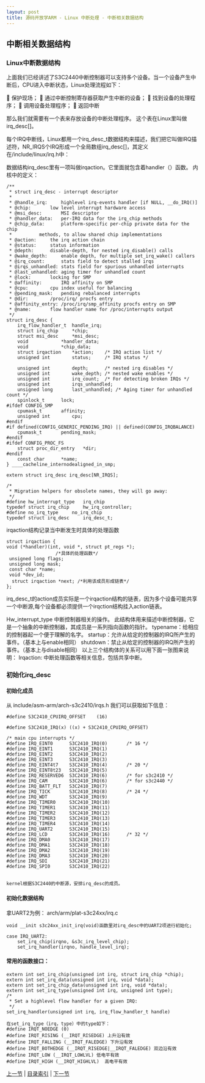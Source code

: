 ```yaml
---
layout: post
title: 源码开放学ARM - Linux 中断处理 - 中断相关数据结构
---
```


## 中断相关数据结构

### Linux中断数据结构

上面我们已经讲述了S3C2440中断控制器可以支持多个设备。当一个设备产生中断后，CPU进入中断状态，Linux处理流程如下：

	保护现场；
	通过中断控制寄存器获取产生中断的设备；
	找到设备的处理程序；
	调用设备处理程序；
	返回中断

那么我们就需要有一个表来存放设备的中断处理程序。
这个表在Linux里叫做irq_desc[]。

每个IRQ中断线，Linux都用一个irq_desc_t数据结构来描述，我们把它叫做IRQ描述符，NR_IRQS个IRQ形成一个全局数组irq_desc[]，其定义在/include/linux/irq.h中：

数据结构irq_desc里有一项叫做irqaction。它里面就包含着handler（）函数。
内核中的定义：

	/**
	 * struct irq_desc - interrupt descriptor
	 *
	 * @handle_irq:		highlevel irq-events handler [if NULL, __do_IRQ()]
	 * @chip:		low level interrupt hardware access
	 * @msi_desc:		MSI descriptor
	 * @handler_data:	per-IRQ data for the irq_chip methods
	 * @chip_data:		platform-specific per-chip private data for the chip
	 *			methods, to allow shared chip implementations
	 * @action:		the irq action chain
	 * @status:		status information
	 * @depth:		disable-depth, for nested irq_disable() calls
	 * @wake_depth:		enable depth, for multiple set_irq_wake() callers
	 * @irq_count:		stats field to detect stalled irqs
	 * @irqs_unhandled:	stats field for spurious unhandled interrupts
	 * @last_unhandled:	aging timer for unhandled count
	 * @lock:		locking for SMP
	 * @affinity:		IRQ affinity on SMP
	 * @cpu:		cpu index useful for balancing
	 * @pending_mask:	pending rebalanced interrupts
	 * @dir:		/proc/irq/ procfs entry
	 * @affinity_entry:	/proc/irq/smp_affinity procfs entry on SMP
	 * @name:		flow handler name for /proc/interrupts output
	 */
	struct irq_desc {
		irq_flow_handler_t	handle_irq;
		struct irq_chip		*chip;
		struct msi_desc		*msi_desc;
		void			*handler_data;
		void			*chip_data;
		struct irqaction	*action;	/* IRQ action list */
		unsigned int		status;		/* IRQ status */

		unsigned int		depth;		/* nested irq disables */
		unsigned int		wake_depth;	/* nested wake enables */
		unsigned int		irq_count;	/* For detecting broken IRQs */
		unsigned int		irqs_unhandled;
		unsigned long		last_unhandled;	/* Aging timer for unhandled count */
		spinlock_t		lock;
	#ifdef CONFIG_SMP
		cpumask_t		affinity;
		unsigned int		cpu;
	#endif
	#if defined(CONFIG_GENERIC_PENDING_IRQ) || defined(CONFIG_IRQBALANCE)
		cpumask_t		pending_mask;
	#endif
	#ifdef CONFIG_PROC_FS
		struct proc_dir_entry	*dir;
	#endif
		const char		*name;
	} ____cacheline_internodealigned_in_smp;

	extern struct irq_desc irq_desc[NR_IRQS];

	/*
	 * Migration helpers for obsolete names, they will go away:
	 */
	#define hw_interrupt_type	irq_chip
	typedef struct irq_chip		hw_irq_controller;
	#define no_irq_type		no_irq_chip
	typedef struct irq_desc		irq_desc_t;


 

irqaction结构记录当中断发生时具体的处理函数

	struct irqaction {
	void (*handler)(int, void *, struct pt_regs *);
				      /*具体的处理函数*/
	 unsigned long flags;
	 unsigned long mask;
	 const char *name;
	 void *dev_id;
	  struct irqaction *next; /*利用该成员形成链表*/
	};

irq_desc_t的action成员实际是一个irqaction结构的链表，因为多个设备可能共享一个中断源,每个设备都必须提供一个irqction结构挂入action链表。


Hw_interrupt_type 中断控制器相关的操作。
此结构体用来描述中断控制器，它是一个抽象的中断控制器，其成员是一系列指向函数的指针。
typename：给相应的控制器起一个便于理解的名字。
startup：允许从给定的控制器的IRQ所产生的事件。（基本上与enable相同）
shutdown：禁止从给定的控制器的IRQ所产生的事件。（基本上与disable相同）
以上三个结构体的关系可以用下面一张图来说明：
Irqaction: 中断处理函数等相关信息，包括共享中断。 
 
### 初始化irq_desc

#### 初始化成员
从 include/asm-arm/arch-s3c2410/irqs.h
我们可以获取如下信息：

	#define S3C2410_CPUIRQ_OFFSET    (16)

	#define S3C2410_IRQ(x) ((x) + S3C2410_CPUIRQ_OFFSET)

	/* main cpu interrupts */
	#define IRQ_EINT0      S3C2410_IRQ(0)       /* 16 */
	#define IRQ_EINT1      S3C2410_IRQ(1)
	#define IRQ_EINT2      S3C2410_IRQ(2)
	#define IRQ_EINT3      S3C2410_IRQ(3)
	#define IRQ_EINT4t7    S3C2410_IRQ(4)       /* 20 */
	#define IRQ_EINT8t23   S3C2410_IRQ(5)
	#define IRQ_RESERVED6  S3C2410_IRQ(6)       /* for s3c2410 */
	#define IRQ_CAM        S3C2410_IRQ(6)       /* for s3c2440 */
	#define IRQ_BATT_FLT   S3C2410_IRQ(7)
	#define IRQ_TICK       S3C2410_IRQ(8)       /* 24 */
	#define IRQ_WDT        S3C2410_IRQ(9)
	#define IRQ_TIMER0     S3C2410_IRQ(10)
	#define IRQ_TIMER1     S3C2410_IRQ(11)
	#define IRQ_TIMER2     S3C2410_IRQ(12)
	#define IRQ_TIMER3     S3C2410_IRQ(13)
	#define IRQ_TIMER4     S3C2410_IRQ(14)
	#define IRQ_UART2      S3C2410_IRQ(15)
	#define IRQ_LCD        S3C2410_IRQ(16)      /* 32 */
	#define IRQ_DMA0       S3C2410_IRQ(17)
	#define IRQ_DMA1       S3C2410_IRQ(18)
	#define IRQ_DMA2       S3C2410_IRQ(19)
	#define IRQ_DMA3       S3C2410_IRQ(20)
	#define IRQ_SDI        S3C2410_IRQ(21)
	#define IRQ_SPI0       S3C2410_IRQ(22)


    kernel根据S3C2440的中断源，安排irq_desc的成员。

#### 初始化数据结构
拿UART2为例：
	arch/arm/plat-s3c24xx/irq.c

	void __init s3c24xx_init_irq(void)函数里对irq_desc中的UART2项进行初始化;

	case IRQ_UART2:
		set_irq_chip(irqno, &s3c_irq_level_chip);
		set_irq_handler(irqno, handle_level_irq);

#### 常用的函数接口：

	extern int set_irq_chip(unsigned int irq, struct irq_chip *chip);
	extern int set_irq_data(unsigned int irq, void *data);
	extern int set_irq_chip_data(unsigned int irq, void *data);
	extern int set_irq_type(unsigned int irq, unsigned int type);
	/*
	 * Set a highlevel flow handler for a given IRQ:
	 */
	set_irq_handler(unsigned int irq, irq_flow_handler_t handle)

	在set_irq_type（irq，type）中的type如下：
	#define IRQT_NOEDGE (0)
	#define IRQT_RISING (__IRQT_RISEDGE) 上升沿有效
	#define IRQT_FALLING (__IRQT_FALEDGE) 下升沿有效
	#define IRQT_BOTHEDGE (__IRQT_RISEDGE|__IRQT_FALEDGE) 双边沿有效
	#define IRQT_LOW (__IRQT_LOWLVL) 低电平有效
	#define IRQT_HIGH (__IRQT_HIGHLVL)  高电平有效

	

[上一节](chp104-1.html)  |  [目录索引](../index.html)  |  [下一节](chp104-3.html)
